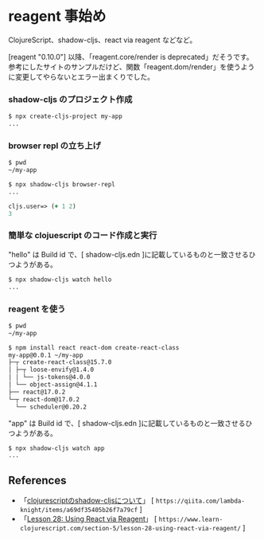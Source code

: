 # reagent 事始め

ClojureScript、shadow-cljs、react via reagent などなど。<br>

[reagent "0.10.0"] 以降、「reagent.core/render is deprecated」だそうです。<br>
参考にしたサイトのサンプルだけど、関数「reagent.dom/render」を使うように変更してやらないとエラー出まくりでした。<br>

### shadow-cljs のプロジェクト作成

```sh
$ npx create-cljs-project my-app
...
```

### browser repl の立ち上げ

```sh
$ pwd
~/my-app

$ npx shadow-cljs browser-repl
...
```

```clojure
cljs.user=> (+ 1 2)
3
```

### 簡単な clojuescript のコード作成と実行

"hello" は Build id で、[ shadow-cljs.edn ]に記載しているものと一致させるひつようがある。

```sh
$ npx shadow-cljs watch hello
...
```

### reagent を使う

```sh
$ pwd
~/my-app

$ npm install react react-dom create-react-class
my-app@0.0.1 ~/my-app
├─┬ create-react-class@15.7.0 
│ ├─┬ loose-envify@1.4.0 
│ │ └── js-tokens@4.0.0 
│ └── object-assign@4.1.1 
├── react@17.0.2 
└─┬ react-dom@17.0.2 
  └── scheduler@0.20.2 
```

"app" は Build id で、[ shadow-cljs.edn ]に記載しているものと一致させるひつようがある。

```sh
$ npx shadow-cljs watch app
...
```

## References

- 「[clojurescriptのshadow-cljsについて][1]」 [ `https://qiita.com/lambda-knight/items/a69df35405b26f7a79cf` ]<br>
- 「[Lesson 28: Using React via Reagent][2]」 [ `https://www.learn-clojurescript.com/section-5/lesson-28-using-react-via-reagent/` ]<br>

[1]: https://qiita.com/lambda-knight/items/a69df35405b26f7a79cf
[2]: https://www.learn-clojurescript.com/section-5/lesson-28-using-react-via-reagent/
